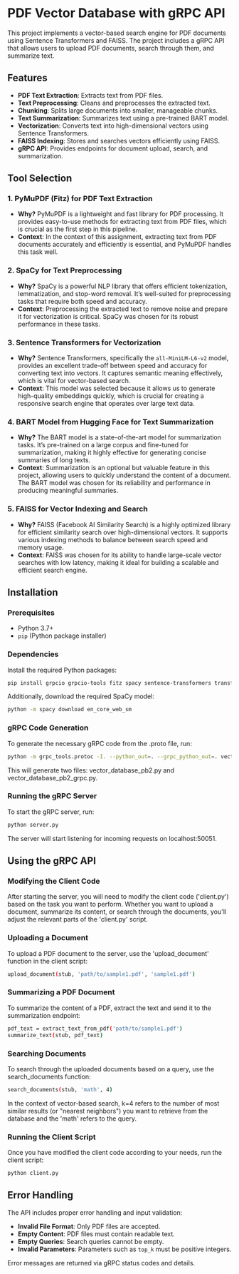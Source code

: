 # PDF Vector Database with gRPC API

This project implements a vector-based search engine for PDF documents using Sentence Transformers and FAISS. The project includes a gRPC API that allows users to upload PDF documents, search through them, and summarize text.

## Features

- **PDF Text Extraction**: Extracts text from PDF files.
- **Text Preprocessing**: Cleans and preprocesses the extracted text.
- **Chunking**: Splits large documents into smaller, manageable chunks.
- **Text Summarization**: Summarizes text using a pre-trained BART model.
- **Vectorization**: Converts text into high-dimensional vectors using Sentence Transformers.
- **FAISS Indexing**: Stores and searches vectors efficiently using FAISS.
- **gRPC API**: Provides endpoints for document upload, search, and summarization.

## Tool Selection

### 1. **PyMuPDF (Fitz) for PDF Text Extraction**
   - **Why?** PyMuPDF is a lightweight and fast library for PDF processing. It provides easy-to-use methods for extracting text from PDF files, which is crucial as the first step in this pipeline.
   - **Context**: In the context of this assignment, extracting text from PDF documents accurately and efficiently is essential, and PyMuPDF handles this task well.

### 2. **SpaCy for Text Preprocessing**
   - **Why?** SpaCy is a powerful NLP library that offers efficient tokenization, lemmatization, and stop-word removal. It’s well-suited for preprocessing tasks that require both speed and accuracy.
   - **Context**: Preprocessing the extracted text to remove noise and prepare it for vectorization is critical. SpaCy was chosen for its robust performance in these tasks.

### 3. **Sentence Transformers for Vectorization**
   - **Why?** Sentence Transformers, specifically the `all-MiniLM-L6-v2` model, provides an excellent trade-off between speed and accuracy for converting text into vectors. It captures semantic meaning effectively, which is vital for vector-based search.
   - **Context**: This model was selected because it allows us to generate high-quality embeddings quickly, which is crucial for creating a responsive search engine that operates over large text data.

### 4. **BART Model from Hugging Face for Text Summarization**
   - **Why?** The BART model is a state-of-the-art model for summarization tasks. It’s pre-trained on a large corpus and fine-tuned for summarization, making it highly effective for generating concise summaries of long texts.
   - **Context**: Summarization is an optional but valuable feature in this project, allowing users to quickly understand the content of a document. The BART model was chosen for its reliability and performance in producing meaningful summaries.

### 5. **FAISS for Vector Indexing and Search**
   - **Why?** FAISS (Facebook AI Similarity Search) is a highly optimized library for efficient similarity search over high-dimensional vectors. It supports various indexing methods to balance between search speed and memory usage.
   - **Context**: FAISS was chosen for its ability to handle large-scale vector searches with low latency, making it ideal for building a scalable and efficient search engine.

## Installation

### Prerequisites

- Python 3.7+
- `pip` (Python package installer)

### Dependencies

Install the required Python packages:

```bash
pip install grpcio grpcio-tools fitz spacy sentence-transformers transformers faiss-cpu numpy
```

Additionally, download the required SpaCy model:

```bash
python -m spacy download en_core_web_sm
```
### gRPC Code Generation

To generate the necessary gRPC code from the .proto file, run:

```bash
python -m grpc_tools.protoc -I. --python_out=. --grpc_python_out=. vector_database.proto
```
This will generate two files: vector_database_pb2.py and vector_database_pb2_grpc.py.

### Running the gRPC Server

To start the gRPC server, run:

```bash
python server.py
```
The server will start listening for incoming requests on localhost:50051.

## Using the gRPC API

### Modifying the Client Code

After starting the server, you will need to modify the client code ('client.py') based on the task you want to perform. Whether you want to upload a document, summarize its content, or search through the documents, you'll adjust the relevant parts of the 'client.py' script.

### Uploading a Document

To upload a PDF document to the server, use the 'upload_document' function in the client script:

```bash
upload_document(stub, 'path/to/sample1.pdf', 'sample1.pdf')
```

### Summarizing a PDF Document

To summarize the content of a PDF, extract the text and send it to the summarization endpoint:

```bash
pdf_text = extract_text_from_pdf('path/to/sample1.pdf')
summarize_text(stub, pdf_text)
```

### Searching Documents

To search through the uploaded documents based on a query, use the search_documents function:

```bash
search_documents(stub, 'math', 4)
```
In the context of vector-based search, k=4 refers to the number of most similar results (or "nearest neighbors") you want to retrieve from the database and the 'math' refers to the query.

### Running the Client Script

Once you have modified the client code according to your needs, run the client script:

```bash
python client.py
```

## Error Handling

The API includes proper error handling and input validation:

- **Invalid File Format**: Only PDF files are accepted.
- **Empty Content**: PDF files must contain readable text.
- **Empty Queries**: Search queries cannot be empty.
- **Invalid Parameters**: Parameters such as `top_k` must be positive integers.

Error messages are returned via gRPC status codes and details.












